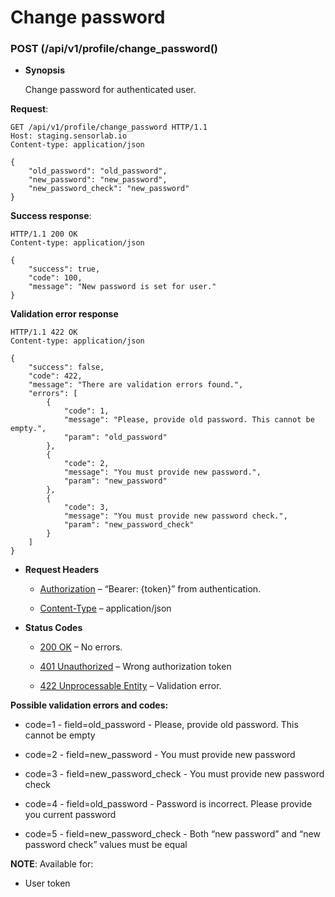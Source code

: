 # Change password


### POST (/api/v1/profile/change_password()

* **Synopsis**

    Change password for authenticated user.


**Request**:

```
GET /api/v1/profile/change_password HTTP/1.1
Host: staging.sensorlab.io
Content-type: application/json

{
    "old_password": "old_password",
    "new_password": "new_password",
    "new_password_check": "new_password"
}
```

**Success response**:

```
HTTP/1.1 200 OK
Content-type: application/json

{
    "success": true,
    "code": 100,
    "message": "New password is set for user."
}
```

**Validation error response**

```
HTTP/1.1 422 OK
Content-type: application/json

{
    "success": false,
    "code": 422,
    "message": "There are validation errors found.",
    "errors": [
        {
            "code": 1,
            "message": "Please, provide old password. This cannot be empty.",
            "param": "old_password"
        },
        {
            "code": 2,
            "message": "You must provide new password.",
            "param": "new_password"
        },
        {
            "code": 3,
            "message": "You must provide new password check.",
            "param": "new_password_check"
        }
    ]
}
```


* **Request Headers**

    
    * [Authorization](https://tools.ietf.org/html/rfc7235#section-4.2) – “Bearer: {token}” from authentication.


    * [Content-Type](https://tools.ietf.org/html/rfc7231#section-3.1.1.5) – application/json



* **Status Codes**

    
    * [200 OK](http://www.w3.org/Protocols/rfc2616/rfc2616-sec10.html#sec10.2.1) – No errors.


    * [401 Unauthorized](http://www.w3.org/Protocols/rfc2616/rfc2616-sec10.html#sec10.4.2) – Wrong authorization token


    * [422 Unprocessable Entity](http://tools.ietf.org/html/rfc4918#section-11.2) – Validation error.


**Possible validation errors and codes:**


* code=1 - field=old_password - Please, provide old password. This cannot be empty


* code=2 - field=new_password - You must provide new password


* code=3 - field=new_password_check - You must provide new password check


* code=4 - field=old_password - Password is incorrect. Please provide you current password


* code=5 - field=new_password_check - Both “new password” and “new password check” values must be equal

**NOTE**: Available for:


* User token
